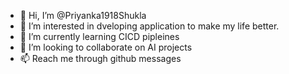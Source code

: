 - 👋 Hi, I’m @Priyanka1918Shukla
- 👀 I’m interested in dveloping application to make my life better.
- 🌱 I’m currently learning CICD pipleines
- 💞️ I’m looking to collaborate on AI projects
- 📫 Reach me through github messages

<!---
Priyanka1918Shukla/Priyanka1918Shukla is a ✨ special ✨ repository because its `README.md` (this file) appears on your GitHub profile.
You can click the Preview link to take a look at your changes.
--->
